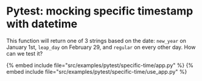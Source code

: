# Pytest: mocking specific timestamp with datetime

This function will return one of 3 strings based on the date: `new_year` on January 1st,
`leap_day` on February 29, and `regular` on every other day. How can we test it?

{% embed include file="src/examples/pytest/specific-time/app.py" %}
{% embed include file="src/examples/pytest/specific-time/use_app.py" %}


